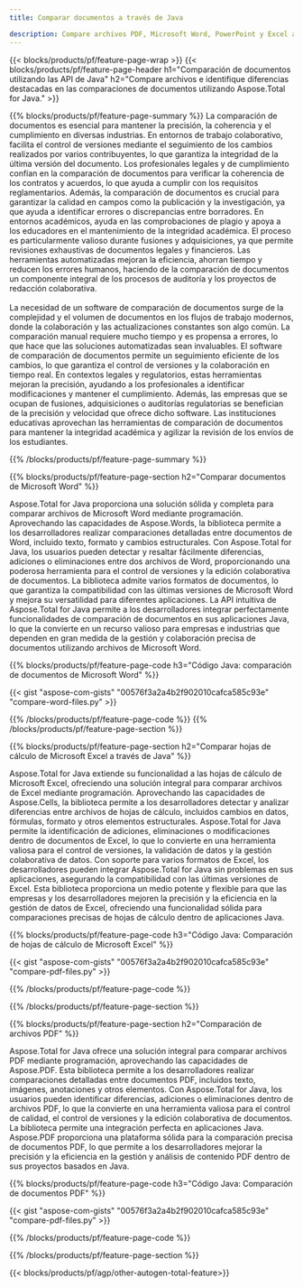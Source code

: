 ```yaml
---
title: Comparar documentos a través de Java 

description: Compare archivos PDF, Microsoft Word, PowerPoint y Excel a través de su aplicación Java. Obtenga los resultados de comparación resaltados.
---
```


{{< blocks/products/pf/feature-page-wrap >}}
{{< blocks/products/pf/feature-page-header h1="Comparación de documentos utilizando las API de Java" h2="Compare archivos e identifique diferencias destacadas en las comparaciones de documentos utilizando Aspose.Total for Java." >}}

{{% blocks/products/pf/feature-page-summary %}}
La comparación de documentos es esencial para mantener la precisión, la coherencia y el cumplimiento en diversas industrias. En entornos de trabajo colaborativo, facilita el control de versiones mediante el seguimiento de los cambios realizados por varios contribuyentes, lo que garantiza la integridad de la última versión del documento. Los profesionales legales y de cumplimiento confían en la comparación de documentos para verificar la coherencia de los contratos y acuerdos, lo que ayuda a cumplir con los requisitos reglamentarios. Además, la comparación de documentos es crucial para garantizar la calidad en campos como la publicación y la investigación, ya que ayuda a identificar errores o discrepancias entre borradores. En entornos académicos, ayuda en las comprobaciones de plagio y apoya a los educadores en el mantenimiento de la integridad académica. El proceso es particularmente valioso durante fusiones y adquisiciones, ya que permite revisiones exhaustivas de documentos legales y financieros. Las herramientas automatizadas mejoran la eficiencia, ahorran tiempo y reducen los errores humanos, haciendo de la comparación de documentos un componente integral de los procesos de auditoría y los proyectos de redacción colaborativa.
<br /><br />
La necesidad de un software de comparación de documentos surge de la complejidad y el volumen de documentos en los flujos de trabajo modernos, donde la colaboración y las actualizaciones constantes son algo común. La comparación manual requiere mucho tiempo y es propensa a errores, lo que hace que las soluciones automatizadas sean invaluables. El software de comparación de documentos permite un seguimiento eficiente de los cambios, lo que garantiza el control de versiones y la colaboración en tiempo real. En contextos legales y regulatorios, estas herramientas mejoran la precisión, ayudando a los profesionales a identificar modificaciones y mantener el cumplimiento. Además, las empresas que se ocupan de fusiones, adquisiciones o auditorías regulatorias se benefician de la precisión y velocidad que ofrece dicho software. Las instituciones educativas aprovechan las herramientas de comparación de documentos para mantener la integridad académica y agilizar la revisión de los envíos de los estudiantes.

{{% /blocks/products/pf/feature-page-summary  %}}

{{% blocks/products/pf/feature-page-section  h2="Comparar documentos de Microsoft Word" %}}

Aspose.Total for Java proporciona una solución sólida y completa para comparar archivos de Microsoft Word mediante programación. Aprovechando las capacidades de Aspose.Words, la biblioteca permite a los desarrolladores realizar comparaciones detalladas entre documentos de Word, incluido texto, formato y cambios estructurales. Con Aspose.Total for Java, los usuarios pueden detectar y resaltar fácilmente diferencias, adiciones o eliminaciones entre dos archivos de Word, proporcionando una poderosa herramienta para el control de versiones y la edición colaborativa de documentos. La biblioteca admite varios formatos de documentos, lo que garantiza la compatibilidad con las últimas versiones de Microsoft Word y mejora su versatilidad para diferentes aplicaciones. La API intuitiva de Aspose.Total for Java permite a los desarrolladores integrar perfectamente funcionalidades de comparación de documentos en sus aplicaciones Java, lo que la convierte en un recurso valioso para empresas e industrias que dependen en gran medida de la gestión y colaboración precisa de documentos utilizando archivos de Microsoft Word.

{{% blocks/products/pf/feature-page-code h3="Código Java: comparación de documentos de Microsoft Word" %}}

{{< gist "aspose-com-gists" "00576f3a2a4b2f902010cafca585c93e" "compare-word-files.py" >}}

{{% /blocks/products/pf/feature-page-code  %}}
{{% /blocks/products/pf/feature-page-section %}}

{{% blocks/products/pf/feature-page-section  h2="Comparar hojas de cálculo de Microsoft Excel a través de Java" %}}

Aspose.Total for Java extiende su funcionalidad a las hojas de cálculo de Microsoft Excel, ofreciendo una solución integral para comparar archivos de Excel mediante programación. Aprovechando las capacidades de Aspose.Cells, la biblioteca permite a los desarrolladores detectar y analizar diferencias entre archivos de hojas de cálculo, incluidos cambios en datos, fórmulas, formato y otros elementos estructurales. Aspose.Total for Java permite la identificación de adiciones, eliminaciones o modificaciones dentro de documentos de Excel, lo que lo convierte en una herramienta valiosa para el control de versiones, la validación de datos y la gestión colaborativa de datos. Con soporte para varios formatos de Excel, los desarrolladores pueden integrar Aspose.Total for Java sin problemas en sus aplicaciones, asegurando la compatibilidad con las últimas versiones de Excel. Esta biblioteca proporciona un medio potente y flexible para que las empresas y los desarrolladores mejoren la precisión y la eficiencia en la gestión de datos de Excel, ofreciendo una funcionalidad sólida para comparaciones precisas de hojas de cálculo dentro de aplicaciones Java.


{{% blocks/products/pf/feature-page-code h3="Código Java: Comparación de hojas de cálculo de Microsoft Excel" %}}

{{< gist "aspose-com-gists" "00576f3a2a4b2f902010cafca585c93e" "compare-pdf-files.py" >}}

{{% /blocks/products/pf/feature-page-code  %}}

{{% /blocks/products/pf/feature-page-section %}}

{{% blocks/products/pf/feature-page-section  h2="Comparación de archivos PDF" %}}

Aspose.Total for Java ofrece una solución integral para comparar archivos PDF mediante programación, aprovechando las capacidades de Aspose.PDF. Esta biblioteca permite a los desarrolladores realizar comparaciones detalladas entre documentos PDF, incluidos texto, imágenes, anotaciones y otros elementos. Con Aspose.Total for Java, los usuarios pueden identificar diferencias, adiciones o eliminaciones dentro de archivos PDF, lo que la convierte en una herramienta valiosa para el control de calidad, el control de versiones y la edición colaborativa de documentos. La biblioteca permite una integración perfecta en aplicaciones Java. Aspose.PDF proporciona una plataforma sólida para la comparación precisa de documentos PDF, lo que permite a los desarrolladores mejorar la precisión y la eficiencia en la gestión y análisis de contenido PDF dentro de sus proyectos basados en Java.

{{% blocks/products/pf/feature-page-code h3="Código Java: Comparación de documentos PDF" %}}

{{< gist "aspose-com-gists" "00576f3a2a4b2f902010cafca585c93e" "compare-pdf-files.py" >}}

{{% /blocks/products/pf/feature-page-code  %}}

{{% /blocks/products/pf/feature-page-section %}}

{{< blocks/products/pf/agp/other-autogen-total-feature>}}